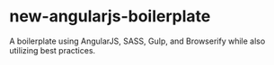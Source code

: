 new-angularjs-boilerplate
=========================

A boilerplate using AngularJS, SASS, Gulp, and Browserify while also utilizing best practices.
